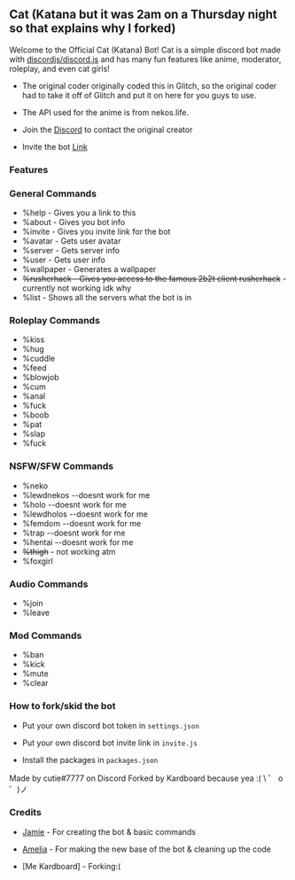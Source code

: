 ## Cat (Katana but it was 2am on a Thursday night so that explains why I forked)

Welcome to the Official Cat (Katana)  Bot!
Cat is a simple discord bot made with [discordjs/discord.js](https://github.com/discordjs/discord.js) and has many fun features like anime, moderator, roleplay, and even cat girls!

- The original coder originally coded this in Glitch, so the original coder had to take it off of Glitch and put it on here for you guys to use.

- The API used for the anime is from nekos.life.

- Join the [Discord](https://discord.gg/Ws7vd3H) to contact the original creator

- Invite the bot [Link](https://discord.com/oauth2/authorize?client_id=991729169614512218&permissions=8&scope=bot)


### Features

### General Commands
- %help - Gives you a link to this
- %about - Gives you bot info
- %invite - Gives you invite link for the bot
- %avatar - Gets user avatar
- %server - Gets server info
- %user - Gets user info
- %wallpaper - Generates a wallpaper
- ~~%rusherhack - Gives you access to the famous 2b2t client rusherhack~~ - currently not working idk why
- %list - Shows all the servers what the bot is in

### Roleplay Commands
- %kiss
- %hug
- %cuddle
- %feed
- %blowjob
- %cum
- %anal
- %fuck
- %boob
- %pat
- %slap
- %fuck

### NSFW/SFW Commands
- %neko
- %lewdnekos --doesnt work for me
- %holo --doesnt work for me
- %lewdholos --doesnt work for me
- %femdom --doesnt work for me
- %trap --doesnt work for me
- %hentai --doesnt work for me
- ~~%thigh~~ - not working atm
- %foxgirl

### Audio Commands
- %join
- %leave

### Mod Commands
- %ban
- %kick
- %mute
- %clear



### How to fork/skid the bot

- Put your own discord bot token in `settings.json`

- Put your own discord bot invite link in `invite.js`

- Install the packages in `packages.json`

Made by cutie#7777 on Discord
Forked by Kardboard because yea :(
\ ゜ o ゜)ノ



### Credits
- [Jamie](https://github.com/jamiewho) - For creating the bot & basic commands

- [Amelia](https://github.com/Ameliaaaaaa) - For making the new base of the bot & cleaning up the code

- [Me Kardboard] - Forking:(
